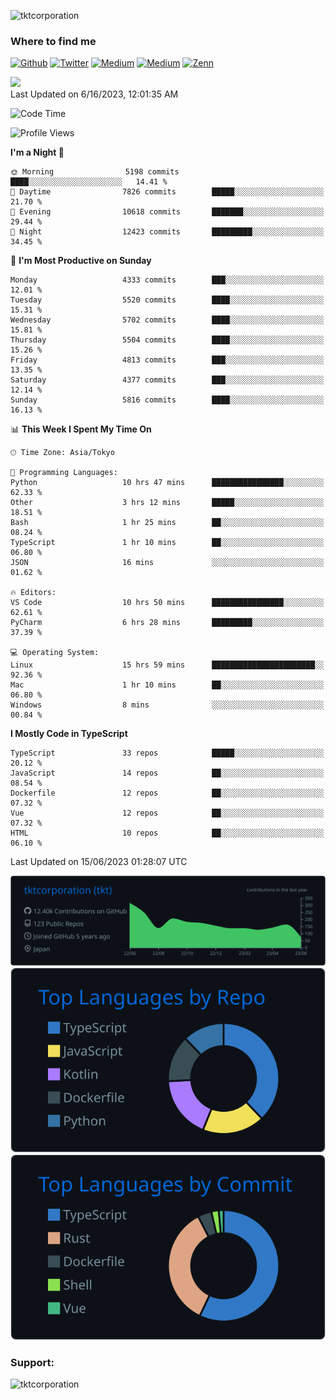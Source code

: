 <p align="left"> <img src="https://komarev.com/ghpvc/?username=tktcorporation&label=Profile%20views&color=0e75b6&style=flat" alt="tktcorporation" /> </p>

<h3>Where to find me</h3>
<p>
<a href="https://github.com/tktcorporation" target="_blank"><img alt="Github" src="https://img.shields.io/badge/GitHub-%2312100E.svg?&style=for-the-badge&logo=Github&logoColor=white" /></a>
<a href="https://twitter.com/tktcorporation" target="_blank"><img alt="Twitter" src="https://img.shields.io/badge/twitter-%231DA1F2.svg?&style=for-the-badge&logo=twitter&logoColor=white" /></a>
<a href="https://www.linkedin.com/in/tktcorporation" target="_blank"><img alt="Medium" src="https://img.shields.io/badge/linkdin-0a66c2.svg?&style=for-the-badge&logo=linkedin&logoColor=white" /></a>
<a href="https://qiita.com/tktcorporation" target="_blank"><img alt="Medium" src="https://img.shields.io/badge/qiita-55C500.svg?&style=for-the-badge&logo=qiita&logoColor=white" /></a>
<a href="https://zenn.dev/tktcorporation" target="_blank"><img alt="Zenn" src="https://img.shields.io/badge/Zenn-3EA8FF.svg?&style=for-the-badge&logo=Zenn&logoColor=white" /></a>
</p>

<!--START_SECTION:lapras-card-->
<a href="https://lapras.com/public/tktcorporation" target="_blank" rel="noopener noreferrer"><img src="https://lapras-card-generator.vercel.app/api/svg?e=3.86&b=3.48&i=3.58&b1=%23232323&b2=%236d6d6d&i1=%23212121&i2=%23818181&l=en" width="300" ></a>  
Last Updated on 6/16/2023, 12:01:35 AM
<!--END_SECTION:lapras-card-->
  
<!--START_SECTION:waka-->
![Code Time](http://img.shields.io/badge/Code%20Time-1%2C027%20hrs%2014%20mins-blue)

![Profile Views](http://img.shields.io/badge/Profile%20Views-2-blue)

**I'm a Night 🦉** 

```text
🌞 Morning                5198 commits        ████░░░░░░░░░░░░░░░░░░░░░   14.41 % 
🌆 Daytime                7826 commits        █████░░░░░░░░░░░░░░░░░░░░   21.70 % 
🌃 Evening                10618 commits       ███████░░░░░░░░░░░░░░░░░░   29.44 % 
🌙 Night                  12423 commits       █████████░░░░░░░░░░░░░░░░   34.45 % 
```
📅 **I'm Most Productive on Sunday** 

```text
Monday                   4333 commits        ███░░░░░░░░░░░░░░░░░░░░░░   12.01 % 
Tuesday                  5520 commits        ████░░░░░░░░░░░░░░░░░░░░░   15.31 % 
Wednesday                5702 commits        ████░░░░░░░░░░░░░░░░░░░░░   15.81 % 
Thursday                 5504 commits        ████░░░░░░░░░░░░░░░░░░░░░   15.26 % 
Friday                   4813 commits        ███░░░░░░░░░░░░░░░░░░░░░░   13.35 % 
Saturday                 4377 commits        ███░░░░░░░░░░░░░░░░░░░░░░   12.14 % 
Sunday                   5816 commits        ████░░░░░░░░░░░░░░░░░░░░░   16.13 % 
```


📊 **This Week I Spent My Time On** 

```text
🕑︎ Time Zone: Asia/Tokyo

💬 Programming Languages: 
Python                   10 hrs 47 mins      ████████████████░░░░░░░░░   62.33 % 
Other                    3 hrs 12 mins       █████░░░░░░░░░░░░░░░░░░░░   18.51 % 
Bash                     1 hr 25 mins        ██░░░░░░░░░░░░░░░░░░░░░░░   08.24 % 
TypeScript               1 hr 10 mins        ██░░░░░░░░░░░░░░░░░░░░░░░   06.80 % 
JSON                     16 mins             ░░░░░░░░░░░░░░░░░░░░░░░░░   01.62 % 

🔥 Editors: 
VS Code                  10 hrs 50 mins      ████████████████░░░░░░░░░   62.61 % 
PyCharm                  6 hrs 28 mins       █████████░░░░░░░░░░░░░░░░   37.39 % 

💻 Operating System: 
Linux                    15 hrs 59 mins      ███████████████████████░░   92.36 % 
Mac                      1 hr 10 mins        ██░░░░░░░░░░░░░░░░░░░░░░░   06.80 % 
Windows                  8 mins              ░░░░░░░░░░░░░░░░░░░░░░░░░   00.84 % 
```

**I Mostly Code in TypeScript** 

```text
TypeScript               33 repos            █████░░░░░░░░░░░░░░░░░░░░   20.12 % 
JavaScript               14 repos            ██░░░░░░░░░░░░░░░░░░░░░░░   08.54 % 
Dockerfile               12 repos            ██░░░░░░░░░░░░░░░░░░░░░░░   07.32 % 
Vue                      12 repos            ██░░░░░░░░░░░░░░░░░░░░░░░   07.32 % 
HTML                     10 repos            ██░░░░░░░░░░░░░░░░░░░░░░░   06.10 % 
```




 Last Updated on 15/06/2023 01:28:07 UTC
<!--END_SECTION:waka-->

[![](https://raw.githubusercontent.com/tktcorporation/tktcorporation/master/profile-summary-card-output/github_dark/0-profile-details.svg)](https://github.com/vn7n24fzkq/github-profile-summary-cards)
[![](https://raw.githubusercontent.com/tktcorporation/tktcorporation/master/profile-summary-card-output/github_dark/1-repos-per-language.svg)](https://github.com/vn7n24fzkq/github-profile-summary-cards) [![](https://raw.githubusercontent.com/tktcorporation/tktcorporation/master/profile-summary-card-output/github_dark/2-most-commit-language.svg)](https://github.com/vn7n24fzkq/github-profile-summary-cards)

<h3 align="left">Support:</h3>
<p><a href="https://www.buymeacoffee.com/tktcorporation"> <img align="left" src="https://cdn.buymeacoffee.com/buttons/v2/default-yellow.png" height="50" width="210" alt="tktcorporation" /></a></p><br><br>

